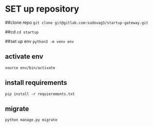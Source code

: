 # SET up repository

##clone repo
`git clone git@gitlab.com:sudovag3/startup-gateway.git`

##cd
`cd startup`

##set up env
`python3 -m venv env`

## activate env
`source env/bin/activate`

## install requirements
`pip install -r requierements.txt`

## migrate
`python manage.py migrate`
